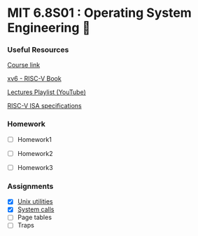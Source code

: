 # MIT 6.8S01 : Operating System Engineering :wrench:

### Useful Resources
[Course link](https://pdos.csail.mit.edu/6.S081/2020/)

[xv6 - RISC-V Book](https://github.com/Lewisjohnward/MIT-6.S081/blob/main/resources/xv6-riscv.pdf)

[Lectures Playlist (YouTube)](https://www.youtube.com/playlist?list=PLTsf9UeqkReZHXWY9yJvTwLJWYYPcKEqK)

[RISC-V ISA specifications](https://riscv.org/technical/specifications/)

### Homework
- [ ] Homework1
- [ ] Homework2
- [ ] Homework3


### Assignments
- [x] [Unix utilities](https://github.com/Lewisjohnward/MIT-6.S081/tree/main/unix_utils)
- [x] [System calls](https://github.com/Lewisjohnward/MIT-6.S081/tree/main/syscall)
- [ ] Page tables
- [ ] Traps
